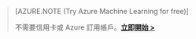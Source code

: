 >[AZURE.NOTE (Try Azure Machine Learning for free)]
>
>不需要信用卡或 Azure 訂用帳戶。<a href="https://studio.azureml.net/Home" target="_blank">**立即開始 >**</a>

<!---HONumber=July15_HO4-->